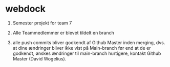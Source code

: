 # webdock
1. Semester projekt for team 7

2. Alle Teammedlemmer er blevet tildelt en branch

3. alle push commits bliver godkendt af Github Master inden merging, dvs. at dine ændringer bliver ikke vist på Main-branch før end at de er godkendt, ønskes ændringer til main-branch hurtigere, kontakt Github Master (David Wogelius). 
